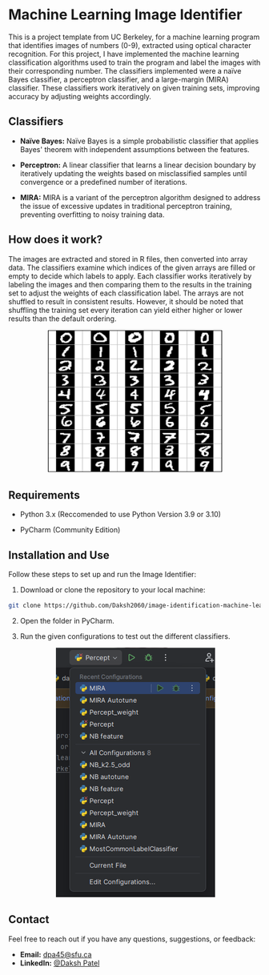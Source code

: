# Machine Learning Image Identifier

This is a project template from UC Berkeley, for a machine learning program that identifies images of numbers (0-9), extracted using optical character recognition. For this project, I have implemented the machine learning classification algorithms used to train the program and label the images with their corresponding number. The classifiers implemented were a naïve Bayes classifier, a perceptron classifier, and a large-margin (MIRA) classifier. These classifiers work iteratively on given training sets, improving accuracy by adjusting weights accordingly. 

## Classifiers

- **Naïve Bayes:** Naïve Bayes is a simple probabilistic classifier that applies Bayes' theorem with independent assumptions between the features. 

- **Perceptron:** A linear classifier that learns a linear decision boundary by iteratively updating the weights based on misclassified samples until convergence or a predefined number of iterations. 

- **MIRA:** MIRA is a variant of the perceptron algorithm designed to address the issue of excessive updates in traditional perceptron training, preventing overfitting to noisy training data. 

## How does it work?

The images are extracted and stored in R files, then converted into array data. The classifiers examine which indices of the given arrays are filled or empty to decide which labels to apply. Each classifier works iteratively by labeling the images and then comparing them to the results in the training set to adjust the weights of each classification label. The arrays are not shuffled to result in consistent results. However, it should be noted that shuffling the training set every iteration can yield either higher or lower results than the default ordering.

<p align="center">
 <img src="images/image1.png" />
</p>

## Requirements

- Python 3.x (Reccomended to use Python Version 3.9 or 3.10)

- PyCharm (Community Edition)

## Installation and Use

Follow these steps to set up and run the Image Identifier:

1. Download or clone the repository to your local machine:

  ```bash
  git clone https://github.com/Daksh2060/image-identification-machine-learning
  ```

2. Open the folder in PyCharm.


3. Run the given configurations to test out the different classifiers.

  <p align="center">
   <img src="images/image2.png" />
  </p>

  
## Contact

Feel free to reach out if you have any questions, suggestions, or feedback:

- **Email:** dpa45@sfu.ca
- **LinkedIn:** [@Daksh Patel](https://www.linkedin.com/in/daksh-patel-956622290/)
